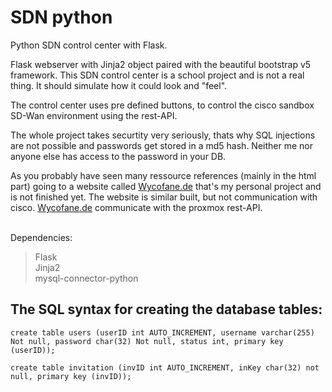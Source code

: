 # SDN python
Python SDN control center with Flask.

Flask webserver with Jinja2 object paired with the beautiful bootstrap v5 framework.
This SDN control center is a school project and is not a real thing.
It should simulate how it could look and "feel".

The control center uses pre defined buttons,
to control the cisco sandbox SD-Wan environment using the rest-API.

The whole project takes securtity very seriously, thats why SQL injections are not possible and 
passwords get stored in a md5 hash. Neither me nor anyone else has access to the password in your DB.

As you probably have seen many ressource references (mainly in the html part) going to a website called <a href="https://wycofane.de">Wycofane.de</a> that's my personal
project and is not finished yet. The website is similar built, but not communication with cisco. <a href="https://wycofane.de">Wycofane.de</a> communicate with the 
proxmox rest-API.



</br>
Dependencies:

> Flask </br>
> Jinja2 </br>
> mysql-connector-python



## The SQL syntax for creating the database tables:
```
create table users (userID int AUTO_INCREMENT, username varchar(255) Not null, password char(32) Not null, status int, primary key (userID));

create table invitation (invID int AUTO_INCREMENT, inKey char(32) not null, primary key (invID));
```



